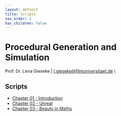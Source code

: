 ```yaml
---
layout: default
title: Scripts
nav_order: 2
has_children: false
---
```


# Procedural Generation and Simulation
  
Prof. Dr. Lena Gieseke \| l.gieseke@filmuniversitaet.de \  
  

## Scripts

* [Chapter 01 - Introduction](pgs_01_intro_script.md)
* [Chapter 02 - Unreal](pgs_02_unreal_script.md)
* [Chapter 03 - Beauty in Maths](pgs_03_mathsbeauty_script.html)

<!-- 

* [Chapter 04 - Function Design](pgs_04_functions_script.md)
* [Chapter 05 - Tilings and The Universe](pgs_05_tilings_script.md)
* [Chapter 06 - Noise](pgs_06_noise_script.md)
* [Chapter 07 - Dynamics](pgs_07_dynamics_script.md)
* [Chapter 08 - Particles](pgs_08_particles_script.md)
* [Chapter 09 - Fluids](../03_slides/pgs_10_slides.html) (slides only!) 

-->
